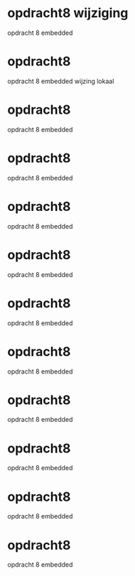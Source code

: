 # opdracht8 wijziging
opdracht 8 embedded
# opdracht8
opdracht 8 embedded wijzing lokaal
# opdracht8
opdracht 8 embedded
# opdracht8
opdracht 8 embedded
# opdracht8
opdracht 8 embedded
# opdracht8
opdracht 8 embedded
# opdracht8
opdracht 8 embedded
# opdracht8
opdracht 8 embedded
# opdracht8
opdracht 8 embedded
# opdracht8
opdracht 8 embedded
# opdracht8
opdracht 8 embedded
# opdracht8
opdracht 8 embedded
